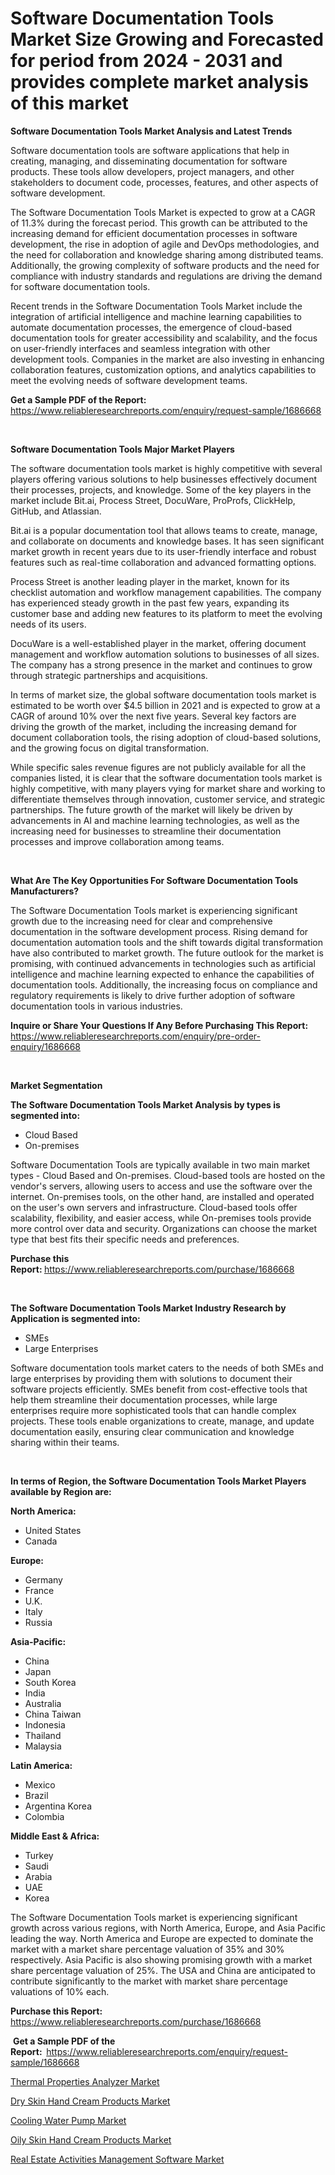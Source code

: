 <p><h1>Software Documentation Tools Market Size Growing and Forecasted for period from 2024 - 2031 and provides complete market analysis of this market</h1></p><p><strong>Software Documentation Tools Market Analysis and Latest Trends</strong></p>
<p><p>Software documentation tools are software applications that help in creating, managing, and disseminating documentation for software products. These tools allow developers, project managers, and other stakeholders to document code, processes, features, and other aspects of software development.</p><p>The Software Documentation Tools Market is expected to grow at a CAGR of 11.3% during the forecast period. This growth can be attributed to the increasing demand for efficient documentation processes in software development, the rise in adoption of agile and DevOps methodologies, and the need for collaboration and knowledge sharing among distributed teams. Additionally, the growing complexity of software products and the need for compliance with industry standards and regulations are driving the demand for software documentation tools.</p><p>Recent trends in the Software Documentation Tools Market include the integration of artificial intelligence and machine learning capabilities to automate documentation processes, the emergence of cloud-based documentation tools for greater accessibility and scalability, and the focus on user-friendly interfaces and seamless integration with other development tools. Companies in the market are also investing in enhancing collaboration features, customization options, and analytics capabilities to meet the evolving needs of software development teams.</p></p>
<p><strong>Get a Sample PDF of the Report:&nbsp;</strong> <a href="https://www.reliableresearchreports.com/enquiry/request-sample/1686668">https://www.reliableresearchreports.com/enquiry/request-sample/1686668</a></p>
<p>&nbsp;</p>
<p><strong>Software Documentation Tools Major Market Players</strong></p>
<p><p>The software documentation tools market is highly competitive with several players offering various solutions to help businesses effectively document their processes, projects, and knowledge. Some of the key players in the market include Bit.ai, Process Street, DocuWare, ProProfs, ClickHelp, GitHub, and Atlassian.</p><p>Bit.ai is a popular documentation tool that allows teams to create, manage, and collaborate on documents and knowledge bases. It has seen significant market growth in recent years due to its user-friendly interface and robust features such as real-time collaboration and advanced formatting options.</p><p>Process Street is another leading player in the market, known for its checklist automation and workflow management capabilities. The company has experienced steady growth in the past few years, expanding its customer base and adding new features to its platform to meet the evolving needs of its users.</p><p>DocuWare is a well-established player in the market, offering document management and workflow automation solutions to businesses of all sizes. The company has a strong presence in the market and continues to grow through strategic partnerships and acquisitions.</p><p>In terms of market size, the global software documentation tools market is estimated to be worth over $4.5 billion in 2021 and is expected to grow at a CAGR of around 10% over the next five years. Several key factors are driving the growth of the market, including the increasing demand for document collaboration tools, the rising adoption of cloud-based solutions, and the growing focus on digital transformation.</p><p>While specific sales revenue figures are not publicly available for all the companies listed, it is clear that the software documentation tools market is highly competitive, with many players vying for market share and working to differentiate themselves through innovation, customer service, and strategic partnerships. The future growth of the market will likely be driven by advancements in AI and machine learning technologies, as well as the increasing need for businesses to streamline their documentation processes and improve collaboration among teams.</p></p>
<p>&nbsp;</p>
<p><strong>What Are The Key Opportunities For Software Documentation Tools Manufacturers?</strong></p>
<p><p>The Software Documentation Tools market is experiencing significant growth due to the increasing need for clear and comprehensive documentation in the software development process. Rising demand for documentation automation tools and the shift towards digital transformation have also contributed to market growth. The future outlook for the market is promising, with continued advancements in technologies such as artificial intelligence and machine learning expected to enhance the capabilities of documentation tools. Additionally, the increasing focus on compliance and regulatory requirements is likely to drive further adoption of software documentation tools in various industries.</p></p>
<p><strong>Inquire or Share Your Questions If Any Before Purchasing This Report:</strong> <a href="https://www.reliableresearchreports.com/enquiry/pre-order-enquiry/1686668">https://www.reliableresearchreports.com/enquiry/pre-order-enquiry/1686668</a></p>
<p>&nbsp;</p>
<p><strong>Market Segmentation</strong></p>
<p><strong>The Software Documentation Tools Market Analysis by types is segmented into:</strong></p>
<p><ul><li>Cloud Based</li><li>On-premises</li></ul></p>
<p><p>Software Documentation Tools are typically available in two main market types - Cloud Based and On-premises. Cloud-based tools are hosted on the vendor's servers, allowing users to access and use the software over the internet. On-premises tools, on the other hand, are installed and operated on the user's own servers and infrastructure. Cloud-based tools offer scalability, flexibility, and easier access, while On-premises tools provide more control over data and security. Organizations can choose the market type that best fits their specific needs and preferences.</p></p>
<p><strong>Purchase this Report:&nbsp;</strong><a href="https://www.reliableresearchreports.com/purchase/1686668">https://www.reliableresearchreports.com/purchase/1686668</a></p>
<p>&nbsp;</p>
<p><strong>The Software Documentation Tools Market Industry Research by Application is segmented into:</strong></p>
<p><ul><li>SMEs</li><li>Large Enterprises</li></ul></p>
<p><p>Software documentation tools market caters to the needs of both SMEs and large enterprises by providing them with solutions to document their software projects efficiently. SMEs benefit from cost-effective tools that help them streamline their documentation processes, while large enterprises require more sophisticated tools that can handle complex projects. These tools enable organizations to create, manage, and update documentation easily, ensuring clear communication and knowledge sharing within their teams.</p></p>
<p>&nbsp;</p>
<p><strong>In terms of Region, the Software Documentation Tools Market Players available by Region are:</strong></p>
<p>
    <p> <strong> North America: </strong>
        <ul>
            <li>United States</li>
            <li>Canada</li>
        </ul>
        </p> 
    <p> <strong> Europe: </strong>
        <ul>
            <li>Germany</li>
            <li>France</li>
            <li>U.K.</li>
            <li>Italy</li>
            <li>Russia</li>
        </ul>
        </p> 
    <p> <strong> Asia-Pacific: </strong>
        <ul>
            <li>China</li>
            <li>Japan</li>
            <li>South Korea</li>
            <li>India</li>
            <li>Australia</li>
            <li>China Taiwan</li>
            <li>Indonesia</li>
            <li>Thailand</li>
            <li>Malaysia</li>
        </ul>
        </p> 
    <p> <strong> Latin America: </strong>
        <ul>
            <li>Mexico</li>
            <li>Brazil</li>
            <li>Argentina Korea</li>
            <li>Colombia</li>
        </ul>
        </p> 
    <p> <strong> Middle East & Africa: </strong>
        <ul>
            <li>Turkey</li>
            <li>Saudi</li>
            <li>Arabia</li>
            <li>UAE</li>
            <li>Korea</li>
        </ul>
    </p>
    </p>
<p><p>The Software Documentation Tools market is experiencing significant growth across various regions, with North America, Europe, and Asia Pacific leading the way. North America and Europe are expected to dominate the market with a market share percentage valuation of 35% and 30% respectively. Asia Pacific is also showing promising growth with a market share percentage valuation of 25%. The USA and China are anticipated to contribute significantly to the market with market share percentage valuations of 10% each.</p></p>
<p><strong>Purchase this Report: </strong><a href="https://www.reliableresearchreports.com/purchase/1686668">https://www.reliableresearchreports.com/purchase/1686668</a></p>
<p>&nbsp;<strong>Get a Sample PDF of the Report:&nbsp;&nbsp;</strong><a href="https://www.reliableresearchreports.com/enquiry/request-sample/1686668">https://www.reliableresearchreports.com/enquiry/request-sample/1686668</a></p>
<p><strong></strong></p>
<p><p><a href="https://medium.com/@simonepurdy/thermal-properties-analyzer-market-insights-into-market-cagr-market-trends-and-growth-strategies-07d513434121">Thermal Properties Analyzer Market</a></p><p><a href="https://issuu.com/reportprime-2/docs/dry-skin-hand-cream-products-market-size-2030.pptx">Dry Skin Hand Cream Products Market</a></p><p><a href="https://medium.com/@simonepurdy/cooling-water-pump-market-size-and-market-trends-complete-industry-overview-2024-to-2031-45d537a134d7">Cooling Water Pump Market</a></p><p><a href="https://issuu.com/reportprime-2/docs/oily-skin-hand-cream-products-market-size-2030.ppt">Oily Skin Hand Cream Products Market</a></p><p><a href="https://github.com/dx0328/Market-Research-Report-List-1/blob/main/real-estate-activities-management-software-market.md">Real Estate Activities Management Software Market</a></p></p>